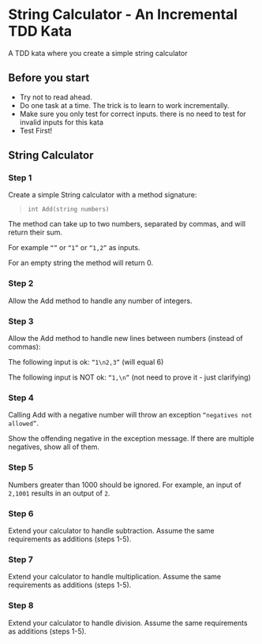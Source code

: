 
# String Calculator - An Incremental TDD Kata

A TDD kata where you create a simple string calculator

## Before you start

* Try not to read ahead.
* Do one task at a time. The trick is to learn to work incrementally.
* Make sure you only test for correct inputs. there is no need to test for invalid inputs for this kata
* Test First!

## String Calculator


### Step 1

Create a simple String calculator with a method signature:

 > `int Add(string numbers)`

The method can take up to two numbers, separated by commas, and will return their sum.

For example `“”` or `“1”` or `“1,2”` as inputs.

For an empty string the method will return 0.

### Step 2

Allow the Add method to handle any number of integers.

### Step 3

Allow the Add method to handle new lines between numbers (instead of commas):

The following input is ok: `“1\n2,3”` (will equal 6)

The following input is NOT ok: `“1,\n”` (not need to prove it - just clarifying)

### Step 4

Calling Add with a negative number will throw an exception `“negatives not allowed”`.

Show the offending negative in the exception message. If there are multiple negatives, show all of them.

### Step 5

Numbers greater than 1000 should be ignored. For example, an input of `2,1001` results in an output of `2`.

### Step 6

Extend your calculator to handle subtraction. Assume the same requirements as additions (steps 1-5).

### Step 7

Extend your calculator to handle multiplication. Assume the same requirements as additions (steps 1-5).

### Step 8

Extend your calculator to handle division. Assume the same requirements as additions (steps 1-5).
